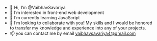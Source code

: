 - 👋 Hi, I’m @VaibhavSavariya
- 👀 I’m interested in front-end web development  
- 🌱 I’m currently learning JavaScript
- 💞️ I’m looking to collaborate with you! My skills and I would be honored to transfer my knowledge and experience into any of your projects.
- 📫 you can contact me by email vaibhavsavariya4@gmail.com

<!---
VaibhavSavariya/VaibhavSavariya is a ✨ special ✨ repository because its `README.md` (this file) appears on your GitHub profile.
You can click the Preview link to take a look at your changes.
--->

